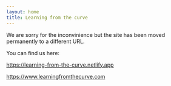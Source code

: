```yaml
---
layout: home
title: Learning from the curve
---
```


<p>We are sorry for the inconvinience but the site has been moved permanently to a different URL.</p>

<p>You can find us here:</p>
<p><a href="https://learning-from-the-curve.netlify.app">https://learning-from-the-curve.netlify.app</a></p>
<p><a href="https://www.learningfromthecurve.com">https://www.learningfromthecurve.com</a></p>
